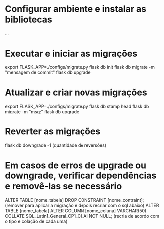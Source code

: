 # Configurar ambiente e instalar as bibliotecas

...

# Executar e iniciar as migrações

export FLASK_APP=./configs/migrate.py
flask db init
flask db migrate -m "mensagem de commit"
flask db upgrade

# Atualizar e criar novas migrações

export FLASK_APP=./configs/migrate.py
flask db stamp head
flask db migrate -m "msg:"
flask db upgrade

# Reverter as migrações

flask db downgrade -1 (quantidade de reversões)

# Em casos de erros de upgrade ou downgrade, verificar dependências e removê-las se necessário

ALTER TABLE [nome_tabela] DROP CONSTRAINT [nome_contraint]; (remover para aplicar a migração e depois recriar com o sql abaixo)
ALTER TABLE [nome_tabela] ALTER COLUMN [nome_coluna] VARCHAR(50) COLLATE SQL_Latin1_General_CP1_CI_AI NOT NULL; (recria de acordo com o tipo e colação de cada uma)

